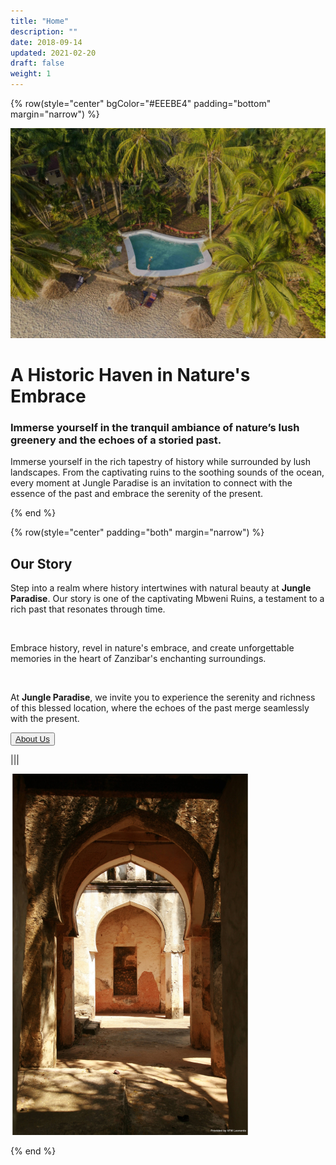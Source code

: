 ```yaml
---
title: "Home"
description: ""
date: 2018-09-14
updated: 2021-02-20
draft: false
weight: 1
---
```


<!-- section 1 (header) -->


{% row(style="center" bgColor="#EEEBE4" padding="bottom" margin="narrow") %}

<div class="container mx-auto">

![Image](./img/header1_1.jpg#mx-auto)


# A Historic Haven in Nature's Embrace

### Immerse yourself in the tranquil ambiance of nature’s lush greenery and the echoes of a storied past.

<p class="max-w-6xl mx-auto">Immerse yourself in the rich tapestry of history while surrounded by lush landscapes. From the captivating ruins to the soothing sounds of the ocean, every moment at Jungle Paradise is an invitation to connect with the essence of the past and embrace the serenity of the present.</p>


</div>

{% end %}



<!-- section 2 -->

<div class="container mx-auto">

{% row(style="center" padding="both" margin="narrow") %}

## Our Story

Step into a realm where history intertwines with natural beauty at **Jungle Paradise**. Our story is one of the captivating Mbweni Ruins, a testament to a rich past that resonates through time.

<br>

Embrace history, revel in nature's embrace, and create unforgettable memories in the heart of Zanzibar's enchanting surroundings.


<br>


At **Jungle Paradise**, we invite you to experience the serenity and richness of this blessed location, where the echoes of the past merge seamlessly with the present.

<button><a href="https://hotels.cloudbeds.com/reservation/DNw5Ek#checkin=2023-04-04&checkout=2023-04-05" target="_blank">About Us</a></button>

|||

![Image](./img/story.png#mx-auto)

{% end %}

</div>

